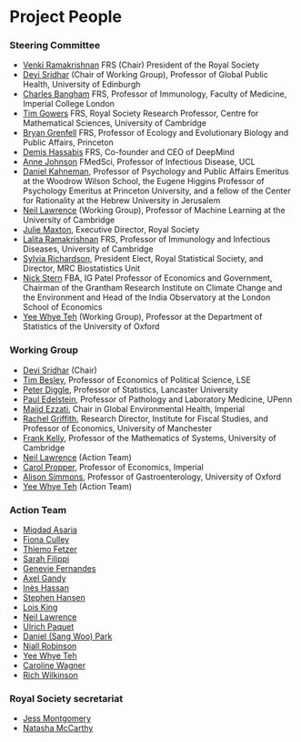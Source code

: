 # Project People

### Steering Committee 

* [Venki Ramakrishnan](./venk-ramakrishan.md) FRS (Chair) President of the Royal Society
* [Devi Sridhar](./devi-sridhar.md) (Chair of Working Group), Professor of Global Public Health, University of Edinburgh
* [Charles Bangham](./charles-bangham.md) FRS, Professor of Immunology, Faculty of Medicine, Imperial College London
* [Tim Gowers](./tim-gowers.md) FRS, Royal Society Research Professor, Centre for Mathematical Sciences, University of Cambridge
* [Bryan Grenfell](./bryan-grenfell.md) FRS, Professor of Ecology and Evolutionary Biology and Public Affairs, Princeton
* [Demis Hassabis](./demis-hassabis.md) FRS, Co-founder and CEO of DeepMind
* [Anne Johnson](./anne-johnson.md) FMedSci, Professor of Infectious Disease, UCL
* [Daniel Kahneman](./daniel-kahneman.md), Professor of Psychology and Public Affairs Emeritus at the Woodrow Wilson School, the Eugene Higgins Professor of Psychology Emeritus at Princeton University, and a fellow of the Center for Rationality at the Hebrew University in Jerusalem
* [Neil Lawrence](./neil-lawrence.md) (Working Group), Professor of Machine Learning at the University of Cambridge
* [Julie Maxton](./julie-maxton.md), Executive Director, Royal Society
* [Lalita Ramakrishnan](./lalita-ramakrishnan.md) FRS, Professor of Immunology and Infectious Diseases, University of Cambridge
* [Sylvia Richardson](./sylvia-richardson.md), President Elect, Royal Statistical Society, and Director, MRC Biostatistics Unit
* [Nick Stern](./nick-stern.md) FBA, IG Patel Professor of Economics and Government, Chairman of the Grantham Research Institute on Climate Change and the Environment and Head of the India Observatory at the London School of Economics
* [Yee Whye Teh](./yee-whye-teh.md) (Working Group), Professor at the Department of Statistics of the University of Oxford

### Working Group

* [Devi Sridhar](./devi-sridhar.md) (Chair)
* [Tim Besley](./tim-besley.md), Professor of Economics of Political Science, LSE
* [Peter Diggle](./peter-diggle.md), Professor of Statistics, Lancaster University
* [Paul Edelstein](./paul-edelstein.md), Professor of Pathology and Laboratory Medicine, UPenn
* [Majid Ezzati](./majid-ezzati.md), Chair in Global Environmental Health, Imperial
* [Rachel Griffith](./rachel-griffith.md), Research Director, Institute for Fiscal Studies, and Professor of Economics, University of Manchester
* [Frank Kelly](./franck-kelly.md), Professor of the Mathematics of Systems, University of Cambridge
* [Neil Lawrence](./neil-lawrence.md) (Action Team)
* [Carol Propper](./carol-propper.md), Professor of Economics, Imperial
* [Alison Simmons](./alison-simmons.md), Professor of Gastroenterology, University of Oxford
* [Yee Whye Teh](./yee-whye-teh.md) (Action Team)

### Action Team 

* [Miqdad Asaria](./miqdad-asaria.md)
* [Fiona Culley](./fiona-culley.md)
* [Thiemo Fetzer](./thiemo-fetzer.md)
* [Sarah Filippi](/sarah-filippi.md)
* [Genevie Fernandes](./genevie-fernandes.md)
* [Axel Gandy](./axel-gandy.md)
* [Inès Hassan](./ines-hassan.md)
* [Stephen Hansen](./stephen-hansen.md)
* [Lois King](./lois-king.md)
* [Neil Lawrence](./neil-lawrence.md)
* [Ulrich Paquet](./ulrich-paquet.md)
* [Daniel (Sang Woo) Park](./sang-woo-park.md)
* [Niall Robinson](./niall-robinson.md)
* [Yee Whye Teh](./yee-whye-teh.md)
* [Caroline Wagner](./caroline-wagner.md)
* [Rich Wilkinson](./rich-wilkinson.md)

### Royal Society secretariat

* [Jess Montgomery](./jess-montgomery.md)
* [Natasha McCarthy](./natasha-mccarthy.md)
